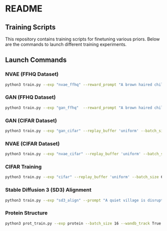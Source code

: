 # README

## Training Scripts

This repository contains training scripts for finetuning various priors. Below are the commands to launch different training experiments.

## Launch Commands

### NVAE (FFHQ Dataset)
```bash
python3 train.py --exp "nvae_ffhq" --reward_prompt "A brown haired child." --replay_buffer 'uniform' --batch_size 64 --loss_batch_size 64 --wandb_track True --lr 3e-5 --prior_sample_prob 0.2 --replay_buffer_prob 0.2 --beta_start 30.0 --beta_end 100.0 --anneal_steps 5000 --diffusion_steps 25 --anneal False
```

### GAN (FFHQ Dataset)
```bash
python3 train.py --exp "gan_ffhq"  --reward_prompt "A brown haired child." --replay_buffer 'uniform' --batch_size 64 --loss_batch_size 64 --wandb_track True --lr 3e-5 --prior_sample_prob 0.2 --replay_buffer_prob 0.2 --beta_start 30.0 --beta_end 100.0 --anneal_steps 5000 --diffusion_steps 25 --anneal False
```

### GAN (CIFAR Dataset)
```bash
python3 train.py --exp "gan_cifar" --replay_buffer 'uniform' --batch_size 64 --loss_batch_size 64 --wandb_track True --lr 3e-5 --prior_sample_prob 0.2 --replay_buffer_prob 0.2 --beta_start 2.0 --beta_end 4.0 --anneal_steps 2000 --diffusion_steps 25 --anneal True --target_class 9 --compute_fid True
```

### NVAE (CIFAR Dataset)
```bash
python3 train.py --exp "nvae_cifar" --replay_buffer 'uniform' --batch_size 64 --loss_batch_size 64 --wandb_track True --lr 3e-5 --prior_sample_prob 0.4 --replay_buffer_prob 0.1 --beta_start 2.0 --beta_end 4.0 --anneal_steps 2000 --diffusion_steps 25 --anneal True --target_class 1 --compute_fid True
```

### CIFAR Training
```bash
python3 train.py --exp "cifar" --replay_buffer 'uniform' --batch_size 64 --loss_batch_size 64 --wandb_track True --lr 3e-5 --prior_sample_prob 0.4 --replay_buffer_prob 0.1 --beta_start 2.0 --beta_end 4.0 --anneal_steps 2000 --diffusion_steps 25 --anneal True --target_class 6 --compute_fid True
```

### Stable Diffusion 3 (SD3) Alignment
```bash
python3 train.py --exp "sd3_align" --prompt "A quiet village is disrupted by a meteor strike" --reward_prompt "A quiet village is disrupted by a meteor strike" --replay_buffer 'uniform' --batch_size 64 --loss_batch_size 64 --wandb_track True --lr 3e-5 --prior_sample_prob 0.2 --replay_buffer_prob 0.2 --beta_start 25.0 --beta_end 100.0 --anneal_steps 5000 --diffusion_steps 25 --anneal False
```
### Protein Structure 
```bash
python3 prot_train.py --exp protein --batch_size 16 --wandb_track True --lr 1e-5 --beta_start 100.0 --beta_end 100.0 --diffusion_steps 20 --anneal False --langevin False --replay_buffer_prob 0.2 --replay_buffer reward --sampler_time 0. --loss_batch_size 16 --clip 0.05 
```
